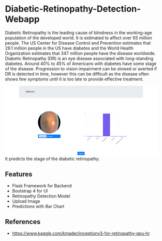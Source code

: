# Diabetic-Retinopathy-Detection-Webapp
Diabetic Retinopathy is the leading cause of blindness in the working-age population of the developed world. It is estimated to affect over 93 million people.
The US Center for Disease Control and Prevention estimates that 29.1 million people in the US have diabetes and the World Health Organization estimates that 347 million people have the disease worldwide. Diabetic Retinopathy (DR) is an eye disease associated with long-standing diabetes. Around 40% to 45% of Americans with diabetes have some stage of the disease. Progression to vision impairment can be slowed or averted if DR is detected in time, however this can be difficult as the disease often shows few symptoms until it is too late to provide effective treatment.

<img src="images/drclassifier.png">
It predicts the stage of the diabetic retinopathy.

## Features
- Flask Framework for Backend
- Bootstrap 4 for UI
- Retinopathy Detection Model
- Upload Image
- Predictions with Bar Chart

## References
- https://www.kaggle.com/kmader/inceptionv3-for-retinopathy-gpu-hr
